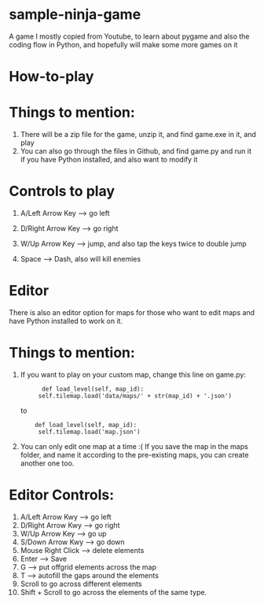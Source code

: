# sample-ninja-game
A game I mostly copied from Youtube, to learn about pygame and also the coding flow in Python, and hopefully will make some more games on it

# How-to-play
# Things to mention:
1. There will be a zip file for the game, unzip it, and find game.exe in it, and play
2. You can also go through the files in Github, and find game.py and run it if you have Python installed, and also want to modify it

# Controls to play   
1. A/Left Arrow Key --> go left

2. D/Right Arrow Key --> go right

3. W/Up Arrow Key --> jump, and also tap the keys twice to double jump

4. Space --> Dash, also will kill enemies

# Editor
There is also an editor option for maps for those who want to edit maps and have Python installed to work on it. 
# Things to mention:
1. If you want to play on your custom map, change this line on game.py:
   ```
         def load_level(self, map_id):
        self.tilemap.load('data/maps/' + str(map_id) + '.json')
   ```
   to
   ```
       def load_level(self, map_id):
        self.tilemap.load('map.json')
   ```
3. You can only edit one map at a time :( If you save the map in the maps folder, and name it according to the pre-existing maps, you can create another one too.

# Editor Controls:
1. A/Left Arrow Kwy --> go left
2. D/Right Arrow Kwy --> go right
3. W/Up Arrow Key --> go up
4. S/Down Arrow Kwy --> go down
5. Mouse Right Click --> delete elements
6. Enter --> Save
7. G --> put offgrid elements across the map
8. T --> autofill the gaps around the elements
9. Scroll to go across different elements
10. Shift + Scroll to go across the elements of the same type.
